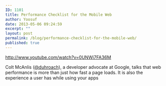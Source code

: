 ```yaml
---
ID: 1101
title: Performance Checklist for the Mobile Web
author: Yoosuf
date: 2013-05-06 09:24:59
excerpt: ""
layout: post
permalink: /blog/performance-checklist-for-the-mobile-web/
published: true
---
```

http://www.youtube.com/watch?v=0UNWi7FA36M

Colt McAnlis (<a title="duhroach" href="https://twitter.com/duhroach" target="_blank">@duhroach</a>), a developer advocate at Google, talks that web performance is more than just how fast a page loads. It is also the experience a user has while using your apps